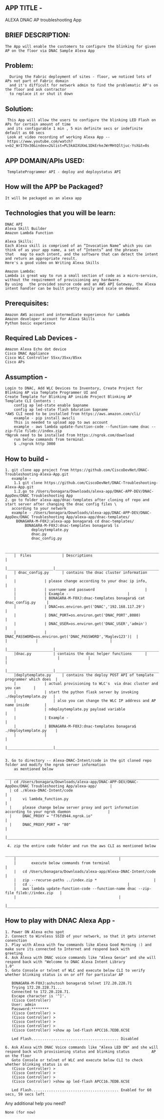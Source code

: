 APP TITLE - 
-----------	
ALEXA DNAC AP troubleshooting App

BRIEF DESCRIPTION:
------------------
	The App will enable the customers to configure the blinking for given AP on the floor via DNAC Sample Alexa App 
Problem:
--------
      During the Fabric deployment of sites - floor, we noticed lots of APs not part of Fabric domain 
      and it's difficult for network admin to find the problematic AP's on the floor and ask contractor 
      to replace it or shut it down       
Solution:
---------
     This App will allow the users to configure the blinking LED Flash on APs for certain amount of time 
     and its configurable 1 min , 5 min definite secs or indefinite default as 60 secs 
     Look at video recording of working Alexa App --  
     https://www.youtube.com/watch?v=b2_WrI7Ov30&index=2&list=PL5kAIXUXmL1DkErkeJWrMHtQltjuc-YsX&t=0s
APP DOMAIN/APIs USED:
--------------------- 
     TemplateProgrammer API - deploy and deploystatus API
How will the APP be Packaged? 
-----------------------------
	It will be packaged as an alexa app
Technologies that you will be learn:
-----------------------------------
    DNAC API
    Alexa Skill Builder
    Amazon Lambda Function
    
    Alexa Skills:
    Each Alexa skill is comprised of an “Invocation Name” which you can think of as your app name, a set of “Intents” and the phrases
    that   map to each intent, and the software that can detect the intent and return an appropriate result.
    Here's a good video on Writing Alexa Skills

    Amazon Lambda:
    Lambda is great way to run a small section of code as a micro-service, without the requirement of provisioning any hardware.
    By using   the provided source code and an AWS API Gateway, the Alexa intent handler can be built pretty easily and scale on demand.
    
Prerequisites:
------------- 
    Amazon AWS account and intermediate experience for Lambda
    Amazon developer account for Alexa Skills
    Python basic experience

    

Required Lab Devices - 
--------------------- 
    Amazon Alexa Echo dot device 
    Cisco DNAC Appliance  
    Cisco WLC Controller 55xx/35xx/85xx
    Cisco APs	



Assumption - 
------------- 
	Login to DNAC, Add WLC Devices to Inventory, Create Project for Blinking AP via Template Programmer UI and 
	Create Template for Blinking AP inside Project Blinking AP
	Template CLI Contents :
		config ap led-state enable $apname
		config ap led-state flash $duration $apname  
	*AWS CLI need to be installed from https://aws.amazon.com/cli/
		example - pip install awscli
		This is needed to upload app to aws account 
		example - aws lambda update-function-code --function-name dnac --zip-file fileb://index.zip
	*Ngrok need to be installed from https://ngrok.com/download
		run below commands from terminal
		$ ./ngrok http 3000
How to build -
--------------- 
	1. git clone app project from https://github.com/CiscoDevNet/DNAC-Troubleshooting-Alexa-App.git
  	   example - 	
  		1.1 git clone https://github.com/CiscoDevNet/DNAC-Troubleshooting-Alexa-App.git
   		1.2.go to /Users/bonagara/Downloads/alexa-app/DNAC-APP-DEV/DNAC-AppDev/DNAC Troubleshooting App  
	2. go to folder alexa-app/dnac-templates after cloning of repo and start server after changing the dnac config files \
   	   according to your network 
   	   example - /Users/bonagara/Downloads/alexa-app/DNAC-APP-DEV/DNAC-AppDev/DNAC Troubleshooting App/alexa-app/dnac-templates/
	     BONAGARA-M-F0XJ:alexa-app bonagara$ cd dnac-templates/
             BONAGARA-M-F0XJ:dnac-templates bonagara$ ls
             	deploytemplate.py	
             	dnac.py		
             	dnac_config.py
		
		 _______________________________________________________________________________________	
		|  Files              | Descriptions 						        |
		|_____________________|_________________________________________________________________|
		| dnac_config.py      |	contains the dnac cluster information				|
		|		      | please change according to your dnac ip info, 			|
		|		      | username and password  						|
		|		      |	Example -							|
		|		      |	BONAGARA-M-F0XJ:dnac-templates bonagara$ cat dnac_config.py 	|
		|		      | DNAC=os.environ.get('DNAC','192.168.117.29')			|
		|		      | DNAC_PORT=os.environ.get('DNAC_PORT',8080)			|
		|		      |	DNAC_USER=os.environ.get('DNAC_USER','admin')			|
		|		      |	DNAC_PASSWORD=os.environ.get('DNAC_PASSWORD','Maglev123')|	| 						|		      |									|	
		|_____________________|_________________________________________________________________|
		|dnac.py	      | contains the dnac helper functions      |			|						|		      |									|
		|_____________________|_________________________________________________________________|
		|deplytemplate.py     | contains the deploy POST API of template programmer which does  |
		|		      | actual provisioning to WLC's  via dnac cluster and you can      |
		|		      | start the python flask server by invoking ./deploytemplate.py   |
		|   		      | also you can change the WLC IP address and AP name inside       |       
		|		      | ndeploytemplate.py payload variable                             |
		|		      | Example -                                                       |
		|		      | BONAGARA-M-F0XJ:dnac-templates bonagara$ ./deploytemplate.py    |
		|		      |	                                                                |
		|_____________________|_________________________________________________________________|
		
		
	3. Go to directory -- Alexa-DNAC-Intent/code in the git cloned repo folder and modify the ngrok server information 
		as mentioned below  
	   ______________________________________________________________________________________________________________________
	  |	cd /Users/bonagara/Downloads/alexa-app/DNAC-APP-DEV/DNAC-AppDev/DNAC Troubleshooting App/alexa-app/		 |
	  |	cd ./Alexa-DNAC-Intent/code											 |
	  |     vi lambda_function.py												 |
	  |     please change below server proxy and port information according to your ngrok daemon				 |
	  |     DNAC_PROXY = "f76fd944.ngrok.io"										 |
	  |     DNAC_PROXY_PORT = "80"												 |
	  |______________________________________________________________________________________________________________________|
	
  	 4. zip the entire code folder and run the aws CLI as mentioned below
	         _______________________________________________________________________________________________
		|												|
		|   	execute below commands from terminal							|
		|	cd /Users/bonagara/Downloads/alexa-app/Alexa-DNAC-Intent/code				|
		|	zip --recurse-paths ../index.zip *							|
		|	cd ..											|
		|	aws lambda update-function-code --function-name dnac --zip-file fileb://index.zip	|
		|												|
		|_______________________________________________________________________________________________|
		

How to play with DNAC Alexa App -
--------------------------------

	1. Power ON Alexa echo spot
	2. Connect to Wireless SSID of your network, so that it gets internet conenction 
	3. Play with Alexa with few commands like Alexa Good Morning :) and make sure its connected to Internet and respond back with 		   greeting	
	4. Ask Alexa with DNAC voice commands like "Alexa Genie" and she will respond back with "Welcome to DNAC Alexa Intent Library 	   	      1.0"
	5. Goto Console or telnet of WLC and execute below CLI to verify whether blinking status is on or off for particular AP
	
	   BONAGARA-M-F0XJ:ashutosh bonagara$ telnet 172.20.228.71
	   Trying 172.20.228.71...
	   Connected to 172.20.228.71.
	   Escape character is '^]'.
	   (Cisco Controller) 
	   User: admin
	   Password:********
	   (Cisco Controller) >
	   (Cisco Controller) >
	   (Cisco Controller) >
	   (Cisco Controller) >
	   (Cisco Controller) >show ap led-flash APCC16.7EDB.6C5E

	   Led Flash........................................ Disabled
	
	6. Ask Alexa with DNAC Voice commands like "Alexa LED ON" and she will respond back with provisioning status and blinking status   	      AP on the floor
	   Goto Console or telnet of WLC and execute below CLI to check whether blinking status is on 
	   (Cisco Controller) >
	   (Cisco Controller) >
	   (Cisco Controller) >
	   (Cisco Controller) >show ap led-flash APCC16.7EDB.6C5E

	   Led Flash........................................ Enabled for 60 secs, 59 secs left




Any additional help you need? 

	None (for now)
